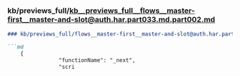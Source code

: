 ### kb/previews_full/kb__previews_full__flows__master-first__master-and-slot@auth.har.part033.md.part002.md

```md
### kb/previews_full/flows__master-first__master-and-slot@auth.har.part033.md (part 002)

```md
    {
                "functionName": "_next",
                "scri
```

```

```
